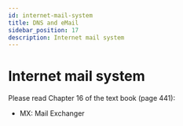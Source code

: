```yaml
---
id: internet-mail-system
title: DNS and eMail
sidebar_position: 17
description: Internet mail system
---
```


# Internet mail system

Please read Chapter 16 of the text book (page 441):

- MX: Mail Exchanger
